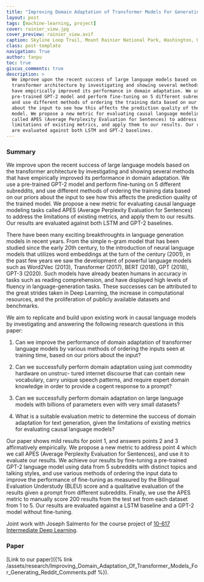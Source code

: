 ```yaml
---
title: "Improving Domain Adaptation of Transformer Models For Generating Reddit Comments"
layout: post
tags: [machine-learning, project]
cover: rainier_view.jpg
cover_preview: rainier_view.avif
caption: Skyline Loop Trail, Mount Rainier National Park, Washington, USA
class: post-template
navigation: True
author: fanpu
toc: true
giscus_comments: true
description: >
  We improve upon the recent success of large language models based on the
  transformer architecture by investigating and showing several methods that
  have empirically improved its performance in domain adaptation. We use a
  pre-trained GPT-2 model and perform fine-tuning on 5 different subreddits,
  and use different methods of ordering the training data based on our priors
  about the input to see how this affects the prediction quality of the trained
  model. We propose a new metric for evaluating causal language modeling tasks
  called APES (Average Perplexity Evaluation for Sentences) to address the
  limitations of existing metrics, and apply them to our results. Our results
  are evaluated against both LSTM and GPT-2 baselines.
---
```


### Summary
We improve upon the recent success of large language models based on the
transformer architecture by investigating and showing several methods that
have empirically improved its performance in domain adaptation. We use a
pre-trained GPT-2 model and perform fine-tuning on 5 different subreddits,
and use different methods of ordering the training data based on our priors
about the input to see how this affects the prediction quality of the trained
model. We propose a new metric for evaluating causal language modeling tasks
called APES (Average Perplexity Evaluation for Sentences) to address the
limitations of existing metrics, and apply them to our results. Our results
are evaluated against both LSTM and GPT-2 baselines.

There have been many exciting breakthroughts in language generation models in
recent years. From the simple n-gram model that has been studied since the
early 20th century, to the introduction of neural language models that utilizes
word embeddings at the turn of the century (2001), in the past few years we saw
the development of powerful language models such as Word2Vec (2013),
Transformer (2017), BERT (2018), GPT (2018), GPT-3 (2020). Such models have
already beaten humans in accuracy in tasks such as reading comprehension, and
have displayed high levels of fluency in language-generation tasks. These
successes can be attributed to the great strides taken in Deep Learning, the
increase in computational resources, and the proliferation of publicly
available datasets and benchmarks.

We aim to replicate and build upon existing work in causal language models by
investigating and answering the following research questions in this paper:

1. Can we improve the performance of domain adaptation of transformer language
   models by various methods of ordering the inputs seen at training time,
   based on our priors about the input?

2. Can we successfully perform domain adaptation using just commodity hardware
   on unstruc- tured internet discourse that can contain new vocabulary, carry
   unique speech patterns, and require expert domain knowledge in order to
   provide a cogent response to a prompt?

3. Can we successfully perform domain adaptation on large language models with
   billions of parameters even with very small datasets?

4. What is a suitable evaluation metric to determine the success of domain
   adaptation for text generation, given the limitations of existing metrics
   for evaluating causal language models?
     
Our paper shows mild results for point 1, and answers points 2 and 3
affirmatively empirically. We propose a new metric to address point 4 which we
call APES (Average Perplexity Evaluation for Sentences), and use it to evaluate
our results. We achieve our results by fine-tuning a pre-trained GPT-2 language
model using data from 5 subreddits with distinct topics and talking styles, and
use various methods of ordering the input data to improve the performance of
fine-tuning as measured by the Bilingual Evaluation Understudy (BLEU) score and
a qualitative evaluation of the results given a prompt from different
subreddits. Finally, we use the APES metric to manually score 200 results from
the test set from each dataset from 1 to 5. Our results are evaluated against a
LSTM baseline and a GPT-2 model without fine-tuning.

Joint work with Joseph Salmento
for the course project of 
[10-617 Intermediate Deep Learning](https://rsalakhucmu.github.io/10417-22/).

### Paper

[Link to our paper]({% link /assets/research/Improving_Domain_Adaptation_Of_Transformer_Models_For_Generating_Reddit_Comments.pdf %}).